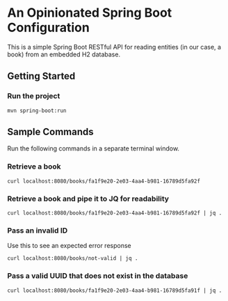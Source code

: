 # An Opinionated Spring Boot Configuration
This is a simple Spring Boot RESTful API for reading entities (in our case, a book) from an embedded H2 database.

## Getting Started

### Run the project
```shell
mvn spring-boot:run
```
## Sample Commands
Run the following commands in a separate terminal window.

### Retrieve a book
```shell
curl localhost:8080/books/fa1f9e20-2e03-4aa4-b981-16789d5fa92f
```

### Retrieve a book and pipe it to JQ for readability
```shell
curl localhost:8080/books/fa1f9e20-2e03-4aa4-b981-16789d5fa92f | jq .
```

### Pass an invalid ID
Use this to see an expected error response
```shell
curl localhost:8080/books/not-valid | jq .
```

### Pass a valid UUID that does not exist in the database
```shell
curl localhost:8080/books/fa1f9e20-2e03-4aa4-b981-16789d5fa91f | jq .
```
